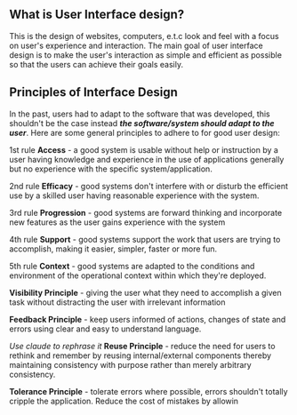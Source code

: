 ## What is User Interface design?
This is the design of websites, computers, e.t.c look and feel with a focus on user's experience and interaction. The main goal of user interface design is to make the user's interaction as simple and efficient as possible so that the users can achieve their goals easily.

## Principles of Interface Design
In the past, users had to adapt to the software that was developed, this shouldn't be the case instead ***the software/system should adapt to the user***.
Here are some general principles to adhere to for good user design:

1st rule
**Access** - a good system is usable without help or instruction by a user having knowledge and experience in the use of applications generally but no experience with the specific system/application.

2nd rule
**Efficacy** - good systems don't interfere with or disturb the efficient use by a skilled user having reasonable experience with the system.

3rd rule
**Progression** - good systems are forward thinking and incorporate new features as the user gains experience with the system

4th rule
**Support** - good systems support the work that users are trying to accomplish, making it easier, simpler, faster or more fun.

5th rule
**Context** - good systems are adapted to the conditions and environment of the operational context within which they're deployed.

**Visibility Principle** - giving the user what they need to accomplish a given task without distracting the user with irrelevant information

**Feedback Principle** - keep users informed of actions, changes of state and errors using clear and easy to understand language.

*Use claude to rephrase it*
**Reuse Principle** - reduce the need for users to rethink and remember by reusing internal/external components thereby maintaining consistency with purpose rather than merely arbitrary consistency.

**Tolerance Principle** - tolerate errors where possible, errors shouldn't totally cripple the application. Reduce the cost of mistakes by allowin